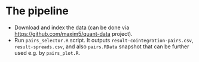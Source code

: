 # The pipeline

- Download and index the data (can be done via https://github.com/maxim5/quant-data project).
- Run `pairs_selector.R` script.
  It outputs `result-cointegration-pairs.csv`, `result-spreads.csv`, and also
  `pairs.RData` snapshot that can be further used e.g. by `pairs_plot.R`.
